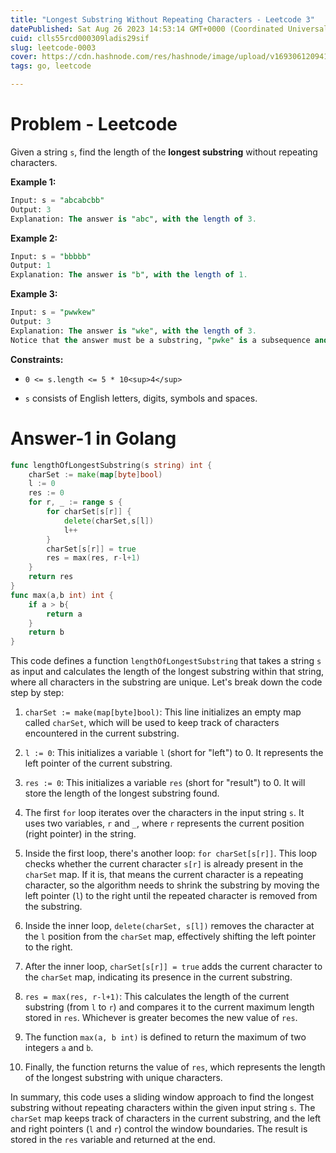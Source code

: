 ```yaml
---
title: "Longest Substring Without Repeating Characters - Leetcode 3"
datePublished: Sat Aug 26 2023 14:53:14 GMT+0000 (Coordinated Universal Time)
cuid: clls55rcd000309ladis29sif
slug: leetcode-0003
cover: https://cdn.hashnode.com/res/hashnode/image/upload/v1693061209415/a39e0123-7cd6-4452-ab92-b00d5fc872a6.jpeg
tags: go, leetcode

---
```


# Problem - Leetcode

Given a string `s`, find the length of the **longest substring** without repeating characters.

**Example 1:**

```sql
Input: s = "abcabcbb"
Output: 3
Explanation: The answer is "abc", with the length of 3.
```

**Example 2:**

```sql
Input: s = "bbbbb"
Output: 1
Explanation: The answer is "b", with the length of 1.
```

**Example 3:**

```sql
Input: s = "pwwkew"
Output: 3
Explanation: The answer is "wke", with the length of 3.
Notice that the answer must be a substring, "pwke" is a subsequence and not a substring.
```

**Constraints:**

* `0 <= s.length <= 5 * 10<sup>4</sup>`
    
* `s` consists of English letters, digits, symbols and spaces.
    

# Answer-1 in Golang

```go
func lengthOfLongestSubstring(s string) int {
    charSet := make(map[byte]bool)
    l := 0
    res := 0 
    for r, _ := range s {
        for charSet[s[r]] {
            delete(charSet,s[l])
            l++
        }
        charSet[s[r]] = true
        res = max(res, r-l+1)
    }
    return res
}
func max(a,b int) int {
    if a > b{
        return a
    }
    return b
}
```

This code defines a function `lengthOfLongestSubstring` that takes a string `s` as input and calculates the length of the longest substring within that string, where all characters in the substring are unique. Let's break down the code step by step:

1. `charSet := make(map[byte]bool)`: This line initializes an empty map called `charSet`, which will be used to keep track of characters encountered in the current substring.
    
2. `l := 0`: This initializes a variable `l` (short for "left") to 0. It represents the left pointer of the current substring.
    
3. `res := 0`: This initializes a variable `res` (short for "result") to 0. It will store the length of the longest substring found.
    
4. The first `for` loop iterates over the characters in the input string `s`. It uses two variables, `r` and `_`, where `r` represents the current position (right pointer) in the string.
    
5. Inside the first loop, there's another loop: `for charSet[s[r]]`. This loop checks whether the current character `s[r]` is already present in the `charSet` map. If it is, that means the current character is a repeating character, so the algorithm needs to shrink the substring by moving the left pointer (`l`) to the right until the repeated character is removed from the substring.
    
6. Inside the inner loop, `delete(charSet, s[l])` removes the character at the `l` position from the `charSet` map, effectively shifting the left pointer to the right.
    
7. After the inner loop, `charSet[s[r]] = true` adds the current character to the `charSet` map, indicating its presence in the current substring.
    
8. `res = max(res, r-l+1)`: This calculates the length of the current substring (from `l` to `r`) and compares it to the current maximum length stored in `res`. Whichever is greater becomes the new value of `res`.
    
9. The function `max(a, b int)` is defined to return the maximum of two integers `a` and `b`.
    
10. Finally, the function returns the value of `res`, which represents the length of the longest substring with unique characters.
    

In summary, this code uses a sliding window approach to find the longest substring without repeating characters within the given input string `s`. The `charSet` map keeps track of characters in the current substring, and the left and right pointers (`l` and `r`) control the window boundaries. The result is stored in the `res` variable and returned at the end.